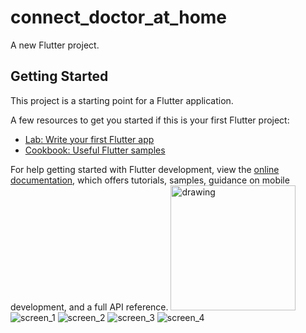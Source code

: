 # connect_doctor_at_home

A new Flutter project.

## Getting Started

This project is a starting point for a Flutter application.

A few resources to get you started if this is your first Flutter project:

- [Lab: Write your first Flutter app](https://docs.flutter.dev/get-started/codelab)
- [Cookbook: Useful Flutter samples](https://docs.flutter.dev/cookbook)

For help getting started with Flutter development, view the
[online documentation](https://docs.flutter.dev/), which offers tutorials,
samples, guidance on mobile development, and a full API reference.
<img src="![drawing.jpg](https://github.com/SaurabhJais26/Connect-Doctor_at_Home/assets/86867938/4f52a6f0-5cbb-45fe-8972-3d028af074fa)" alt="drawing" style="width:200"/>
![screen_1](https://github.com/SaurabhJais26/Connect-Doctor_at_Home/assets/86867938/4f52a6f0-5cbb-45fe-8972-3d028af074fa)
![screen_2](https://github.com/SaurabhJais26/Connect-Doctor_at_Home/assets/86867938/51281f0b-e756-49f3-a25f-0092c1ee6392)
![screen_3](https://github.com/SaurabhJais26/Connect-Doctor_at_Home/assets/86867938/c4a4a888-4a8f-4079-8b90-abf5610b1ca7)
![screen_4](https://github.com/SaurabhJais26/Connect-Doctor_at_Home/assets/86867938/6e102162-e9de-4c9e-b397-461a6828184a)
